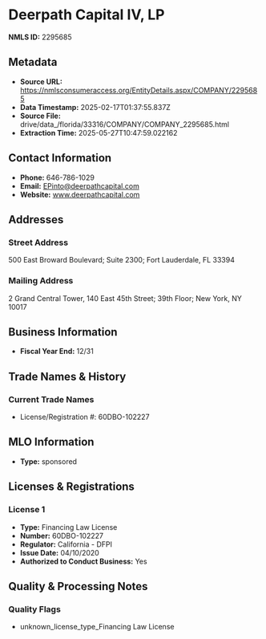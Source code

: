 # Deerpath Capital IV, LP

**NMLS ID:** 2295685

## Metadata
- **Source URL:** https://nmlsconsumeraccess.org/EntityDetails.aspx/COMPANY/2295685
- **Data Timestamp:** 2025-02-17T01:37:55.837Z
- **Source File:** drive/data_/florida/33316/COMPANY/COMPANY_2295685.html
- **Extraction Time:** 2025-05-27T10:47:59.022162

## Contact Information
- **Phone:** 646-786-1029
- **Email:** EPinto@deerpathcapital.com
- **Website:** www.deerpathcapital.com

## Addresses
### Street Address
500 East Broward Boulevard; Suite 2300; Fort Lauderdale, FL 33394

### Mailing Address
2 Grand Central Tower, 140 East 45th Street; 39th Floor; New York, NY 10017

## Business Information
- **Fiscal Year End:** 12/31

## Trade Names & History
### Current Trade Names
- License/Registration #: 60DBO-102227

## MLO Information
- **Type:** sponsored

## Licenses & Registrations

### License 1
- **Type:** Financing Law License
- **Number:** 60DBO-102227
- **Regulator:** California - DFPI
- **Issue Date:** 04/10/2020
- **Authorized to Conduct Business:** Yes

## Quality & Processing Notes
### Quality Flags
- unknown_license_type_Financing Law License
